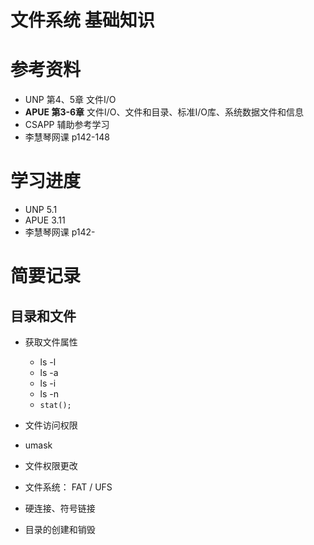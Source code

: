 <!--
 * @Author: yao fanghao
 * @Date: 2023-04-23 14:57:19
 * @LastEditTime: 2023-04-23 15:06:28
 * @LastEditors: yao fanghao
-->
# 文件系统 基础知识

# 参考资料

* UNP 第4、5章 文件I/O
* **APUE 第3-6章** 文件I/O、文件和目录、标准I/O库、系统数据文件和信息
* CSAPP 辅助参考学习
* 李慧琴网课 p142-148

# 学习进度

* UNP 5.1
* APUE 3.11
* 李慧琴网课 p142-

# 简要记录

## 目录和文件

* 获取文件属性
  * ls -l
  * ls -a
  * ls -i
  * ls -n
  * ```stat();```

* 文件访问权限

* umask

* 文件权限更改

* 文件系统： FAT / UFS

* 硬连接、符号链接

* 目录的创建和销毁
